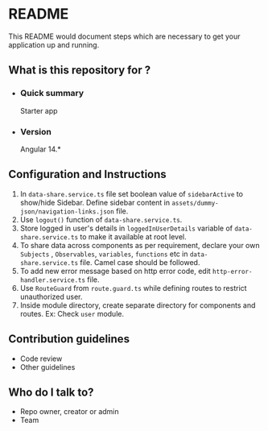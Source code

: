 # README #

This README would document steps which are necessary to get your application up and running.

## What is this repository for ? ##

* ### Quick summary ###

    Starter app

* ### Version ###

    Angular 14.*<br>

## Configuration and Instructions ##

  1. In `data-share.service.ts` file set boolean value of `sidebarActive` to show/hide Sidebar. Define sidebar content in `assets/dummy-json/navigation-links.json` file.
  2. Use `logout()` function of `data-share.service.ts`.
  3. Store logged in user's details in `loggedInUserDetails` variable of `data-share.service.ts` to make it available at root level.
  4. To share data across components as per requirement, declare your own `Subjects` , `Observables`, `variables`, `functions` etc in `data-share.service.ts` file. Camel case should be followed.
  5. To add new error message based on http error code, edit `http-error-handler.service.ts` file.
  6. Use `RouteGuard` from `route.guard.ts` while defining routes to restrict unauthorized user.
  7. Inside module directory, create separate directory for components and routes. Ex: Check `user` module.

## Contribution guidelines ##

* Code review
* Other guidelines

## Who do I talk to? ##

* Repo owner, creator or admin
* Team
